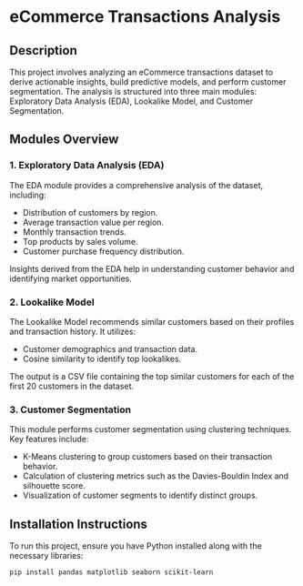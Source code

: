 # eCommerce Transactions Analysis

## Description
This project involves analyzing an eCommerce transactions dataset to derive actionable insights, build predictive models, and perform customer segmentation. The analysis is structured into three main modules: Exploratory Data Analysis (EDA), Lookalike Model, and Customer Segmentation.

## Modules Overview

### 1. Exploratory Data Analysis (EDA)
The EDA module provides a comprehensive analysis of the dataset, including:
- Distribution of customers by region.
- Average transaction value per region.
- Monthly transaction trends.
- Top products by sales volume.
- Customer purchase frequency distribution.

Insights derived from the EDA help in understanding customer behavior and identifying market opportunities.

### 2. Lookalike Model
The Lookalike Model recommends similar customers based on their profiles and transaction history. It utilizes:
- Customer demographics and transaction data.
- Cosine similarity to identify top lookalikes.

The output is a CSV file containing the top similar customers for each of the first 20 customers in the dataset.

### 3. Customer Segmentation
This module performs customer segmentation using clustering techniques. Key features include:
- K-Means clustering to group customers based on their transaction behavior.
- Calculation of clustering metrics such as the Davies-Bouldin Index and silhouette score.
- Visualization of customer segments to identify distinct groups.

## Installation Instructions
To run this project, ensure you have Python installed along with the necessary libraries:
```bash
pip install pandas matplotlib seaborn scikit-learn
```

